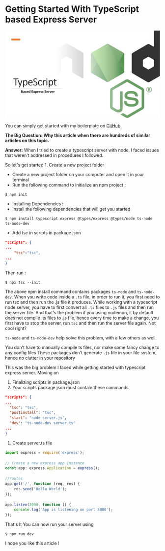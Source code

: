 
# Getting Started With TypeScript based Express Server

<img src="./assets/type-server.jpeg" class="center">

You can simply get started with my boilerplate on [GitHub](https://github.com/dev117uday/template-archieve/tree/main/boiler-plate-ts-node-server)

**The Big Question: Why this article when there are hundreds of similar articles on this topic.**

**Answer:** When I tried to create a typescript server with node, I faced issues that weren't addressed in procedures I followed.

So let's get started 1. Create a new project folder

* Create a new project folder on your computer and open it in your terminal
* Run the following command to initialize an npm project : 
```
$ npm init
```
* Installing Dependencies :
* Install the following dependencies that will get you started

```
$ npm install typescript express @types/express @types/node ts-node ts-node-dev
```

* Add tsc in scripts in package.json

```json
"scripts": {
...
    "tsc":"tsc",
...
}
```

Then run : 
```
$ npx tsc --init
```

The above npm install command contains packages `ts-node` and `ts-node-dev`. When you write code inside a `.ts` file, in order to run it, you first need to run tsc and then run the .js file it produces. While working with a typescript node server, you have to first convert all `.ts` files to `.js` files and then run the server file. And that's the problem if you using nodemon, it by default does not compile .ts files to .js file, hence every time to make a change, you first have to stop the server, run `tsc` and then run the server file again. Not cool right?

`ts-node` and `ts-node-dev` help solve this problem, with a few others as well.

You don't have to manually compile ts files, nor make some fancy change to any config files These packages don't generate `.js` file in your file system, hence no clutter in your repository

This was the big problem I faced while getting started with typescript express server. Moving on

1. Finalizing scripts in package.json
2. Your scripts package.json must contain these commands

```json
"scripts": {
...
  "tsc": "tsc",
  "postinstall": "tsc",
  "start": "node server.js",
  "dev": "ts-node-dev server.ts"
...
}
```

1. Create server.ts file

```js
import express = require('express');

// Create a new express app instance
const app: express.Application = express();

//routes
app.get('/', function (req, res) {
    res.send('Hello World');
});

app.listen(3000, function () {
    console.log('App is listening on port 3000');
});
```

That's It You can now run your server using 
```
$ npm run dev
```

I hope you like this article !